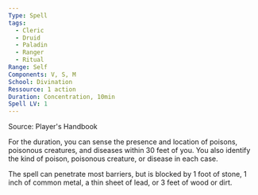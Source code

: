 ```yaml
---
Type: Spell
tags:
  - Cleric
  - Druid
  - Paladin
  - Ranger
  - Ritual
Range: Self
Components: V, S, M
School: Divination
Ressource: 1 action
Duration: Concentration, 10min
Spell LV: 1
---
```

Source: Player's Handbook

For the duration, you can sense the presence and location of poisons, poisonous creatures, and diseases within 30 feet of you. You also identify the kind of poison, poisonous creature, or disease in each case.

The spell can penetrate most barriers, but is blocked by 1 foot of stone, 1 inch of common metal, a thin sheet of lead, or 3 feet of wood or dirt.